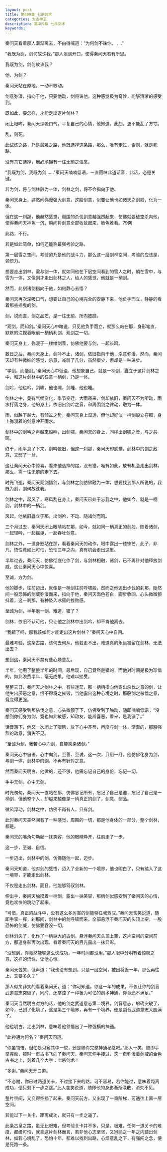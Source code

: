 ```yaml
---
layout: post
title: 第469章 七杀剑术
categories: 太古神王
description: 第469章 七杀剑术
keywords:
---
```


秦问天看着那人渐渐离去，不由得喊道：“为何剑不诛你。   .   ..”

“我既为剑，剑何故诛我。”那人淡淡开口，使得秦问天若有所思。

我既为剑，剑何故诛我？

他，为剑？

秦问天站在原地，一动不敢动。

剑意弥漫，指向于他，只要他动，剑将诛他，这种感觉极为奇妙，能够清晰的感受到。

既如此，要怎样，才能走出这片剑林？

闭上眼眸，秦问天深吸口气，平复自己的心情，他知道，此刻，更不能乱了方寸。

乱，则死。

此试炼之路，乃是最难之路，他既选择这条路，那么，唯有走过，否则，就是死路。

没有其它选择，他必须拥有一往无前之信念。

“我既为剑，我既为剑……”秦问天喃喃低语，一直回味此道话音，此话，必是关键。

若为剑，将与剑林融为一体，剑林之剑，将不会指向于他。

秦问天身上，遽然间弥漫强大剑意，这股剑意，似要让他也如诸天之剑般，化为一体。

但在这一刹那，他赫然感觉，周围的杀伐剑意越强烈起来，仿佛就要破空杀向他，使得秦问天神色一沉，瞬间将剑意全部收敛起来，脸色难看。79网

此路，不行。

若是如此简单，如何还能称最强考验之路。

第一层雪之空间，考验的乃是他的战斗力，那么这一层剑林空间，考验的应该是，领悟力。

想要走出剑林，需与剑一体，就如同他在下层空间看到的雪人之时，躺在雪中，与雪为一体，又像刚才走出剑林之人，给人的感觉，他就是一柄剑。

然而，此刻诸剑指向于他，如何静心去悟？

秦问天再次深吸口气，想要让自己的心境完全的安静下来，他负手而立，静静的看着那些摇曳的剑。

剑，锐而直，剑之品质，是一往无前、所向披靡。

“观剑，而知剑。”秦问天心中暗道，只见他负手而立，就那么站在那，身形笔直，默默的注视着眼前一柄柄利剑，观剑之一切。

秦问天身上，弥漫于一缕缕剑音，仿佛他要与剑，一起长鸣。

数日之后，秦问天身上，剑吟不止，诸剑，依旧指向于他，杀意弥漫，然而，秦问天却有种微妙的感觉，杀意，减弱了几分，虽然很少，但却是一种进步。

“学剑，而悟剑。”秦问天心中低语，他想象自己，就是一柄剑，矗立于这片剑林之中，和这片剑林中的任意一柄剑，乃是一体。

剑吟，他也吟，剑啸，他也啸，剑睡，他也睡。

剑林之中，竟有气候变化，季节变迁，大雨袭来，剑却依旧，秦问天不为所动，雨水打落之身，他的身上，依旧出剑吟之音，和周围剑之律动，融为一体。

雨，似越下越大，有倾盆之势，秦问天身上湿透，但他却好似一柄剑般立在那，身上弥漫着的剑意冲开雨水。

剑林中的剑吟之声越来越响，出剑啸，秦问天的身上，同样出剑啸之音，与之共鸣。

终于，雨平息了下来，剑吟依旧，但这一刹那，秦问天却感觉，剑林中的剑之敌意，又弱了一丝。

这让秦问天心中惊喜，看来他选择的路，没有错，唯有如此，放有机会走出剑林，那么，需一往无前的走下去。

时光飞逝，秦问天观剑悟剑，与剑林之剑仿佛融为一体，想要找到那人所说的，我既为剑，剑何故诛我。

剑林之中，起风了，寒风刮在身上，秦问天已处于忘我之中，他如今，就是一柄剑，剑林中的一柄剑。

风起，他依旧矗立于那，出剑吟，不动、随诸剑而鸣。

三个月过去，秦问天闭上眼睛站在那，如今，就如同一柄真正的剑般，随着诸剑，一起轻吟，一起摇曳，一起吞吐剑意。

剑林之外，一道身影站在那，看着秦问天的动作，眼中露出一缕锋芒，此子，非凡，悟性竟如此可怕，恐怕三年之内，真有机会走出这里。

半年过去，秦问天，仿佛彻底化作了剑，与剑林相融，诸剑，已不再针对他释放剑威，这让秦问天心中惊喜。

至诚，方为剑。

他的脚步，往前迈出，就像是一柄剑往前呼啸般，然而之他迈出步伐的刹那，陡然间一股恐怖的剑威弥漫而来，指向于他，秦问天面色苍白，脚步收回，心头微微颤抖着，这一刹那，有种坠入冰窖的挫败感。

至诚为剑，半年磨一剑，难道，错了？

剑林，依旧不认可他，只让他之剑林中出剑吟，却不肯他离去。

“我错了吗，那我该如何才能走出这片剑林？”秦问天心中自问。

最难考验，这条古路，该何去何从，他若走不出，难道真的永远被留在剑林，无法出去？

想到这，秦问天不禁有些心烦意乱。

半年，他用了整整半年的时间，最后现，自己竟然是错的，而他对时间是极为珍惜的，如此浪费半年，毫无成果，他难以接受。

整整三日，秦问天之剑林之中，有些迷茫，那一柄柄指向他露出杀伐之意的剑，让他生出厌恶之意，恨不得将之摧毁，当他露出这种心境之时，那股剑之杀伐之意，竟变得更强。

秦问天感受到那杀伐之意，心头微颤了下，仿佛受到了触动，随即喃喃低语：“没想到你们身为剑，竟也如此敏感，知敌友，能辨喜恶，看来，是我错了。”

话音落下，他又一次闭上了眼睛，放下心中芥蒂，再度与剑一体，渐渐的，那股强烈的敌意，消失不见。

“至诚为剑，我若心中向剑，自能感染诸剑。”

秦问天心中自语，心中向剑，至善、至诚，这一次，只用一月，他仿佛化身为剑，与剑一体，剑林中的剑，不再有针对之意。

然而秦问天明白，他做的，还不够，他需忘记自己的身份，忘记一切。

手中无剑，心中无剑。

时光匆匆，秦问天一直站在那，仿佛忘记所有，忘记了自己是谁，忘记了自己是一柄剑，但他整个人，却越来越像是一柄真正的剑了，剑意、剑品。

微风浮动，剑林之中，仿佛不再有人，只有剑。

此时秦问天突然间有了一种感觉，周围的一切，都是他身体的一部分，整个剑林，都是。

秦问天的嘴角勾勒起一抹笑容，他的眼睛睁开，往前走了一步。

这一步，至诚、自信。

一步迈出，剑林中的剑，仿佛随他一起，迈步。

秦问天知道，他对剑的感悟，迈入了全新的一个境界，他也明白了，只有踏入了这一境界，才能走出剑林。

不仅是走出剑林，而且，他能够驾驭剑林。

伸出手，秦问天触摸着一柄剑，露出一抹笑容，那柄剑似感受到了秦问天的心情，竟也欢快的跳动了起来。

“可惜，真正的战斗中，没有这么多厉害的剑能够任我驾驭。”秦问天含笑说道，随即手掌一挥，刹那间，剑林中的剑呼啸而来，全部悬浮于秦问天的头顶上空，一股恐怖的剑威，仿佛要吞没一切。

剑林消失了，化作了一柄巨大的古剑，悬浮秦问天头顶上空，这片空间的空间前方，那道身影再次出现，看着秦问天的目光露出一抹异彩。

“没想到，你竟然能够这么快成功，一年时间都没用。”那人眼中分明有着惊叹之意，这样的悟性，让他心惊。

秦问天苦笑，低声道：“我也没有想到，只是一层空间，被困将近一年，那么再往上，又要多久？”

那人似笑非笑的看着秦问天，道：“你可知道，你这一年的成果，不仅让你的剑音武道意志突破了，同时，还掌控了一种极为可怕的剑术神通，你竟还不满足。”

秦问天当然明白对方的话，他的剑之武道意志第二境界，剑音意志，的确突破了，如今，已到了化境了，这是第三个境界，再有一个境界，便是剑音武道意志大圆满了。

他也明白，走出剑林，意味着他领悟出了一种强横的神通。

“此神通为何名？”秦问天问道。

“你虽领悟，但怕是只窥其中一貌，还是赐你完整神通秘笈吧。”那人一笑，随即手掌挥动，顿时一页古书飞向了秦问天，秦问天伸手接过，这一页弥漫着剑威的金色古书之上，刻着几个大字：七杀剑术！

“多谢。”秦问天开口道。

“不必谢，你已过两道关卡，不过接下来的路，可不容易，若你能过，意味着距离成功，便只剩下一步之遥。”此人含笑说道，随即他的身影渐渐涣散，消失不见。

整片空间，又变得空挡了起来，秦问天前方，又出现了一重阶梯，可通往上面一层空间。

若能过下一关卡，距离成功，就只有一步之遥了。

此条古皇之路，虽无比艰难，但考验关卡并不多，只是，极难，任何一道关卡的难度，都级可怕，就拿这片剑林而言，若非他心志至坚，又岂能之一年之内踏出剑林，如若心境乱了，恐怕十年，都难以找到出路，心烦意乱之下，有强闯之念，便是死路一条。
